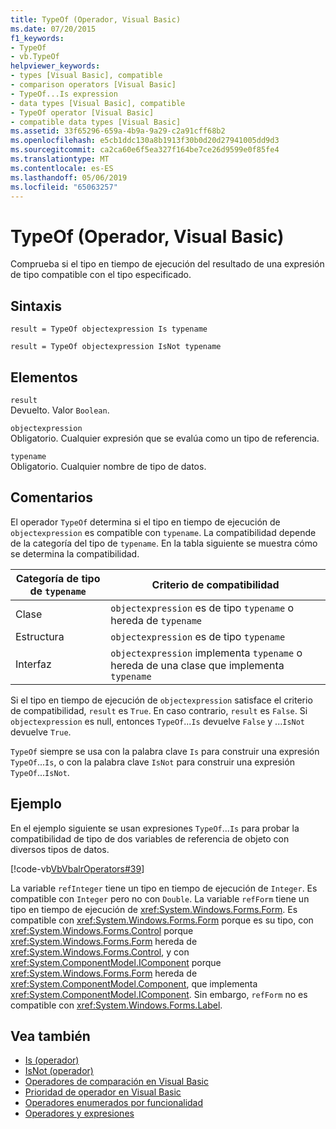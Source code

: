 ```yaml
---
title: TypeOf (Operador, Visual Basic)
ms.date: 07/20/2015
f1_keywords:
- TypeOf
- vb.TypeOf
helpviewer_keywords:
- types [Visual Basic], compatible
- comparison operators [Visual Basic]
- TypeOf...Is expression
- data types [Visual Basic], compatible
- TypeOf operator [Visual Basic]
- compatible data types [Visual Basic]
ms.assetid: 33f65296-659a-4b9a-9a29-c2a91cff68b2
ms.openlocfilehash: e5cb1ddc130a8b1913f30b0d20d27941005dd9d3
ms.sourcegitcommit: ca2ca60e6f5ea327f164be7ce26d9599e0f85fe4
ms.translationtype: MT
ms.contentlocale: es-ES
ms.lasthandoff: 05/06/2019
ms.locfileid: "65063257"
---
```

# <a name="typeof-operator-visual-basic"></a>TypeOf (Operador, Visual Basic)
Comprueba si el tipo en tiempo de ejecución del resultado de una expresión de tipo compatible con el tipo especificado.
  
## <a name="syntax"></a>Sintaxis  
  
```  
result = TypeOf objectexpression Is typename  
```  
  
```  
result = TypeOf objectexpression IsNot typename  
```  
  
## <a name="parts"></a>Elementos  
 `result`  
 Devuelto. Valor `Boolean`.  
  
 `objectexpression`  
 Obligatorio. Cualquier expresión que se evalúa como un tipo de referencia.  
  
 `typename`  
 Obligatorio. Cualquier nombre de tipo de datos.  
  
## <a name="remarks"></a>Comentarios  
 El operador `TypeOf` determina si el tipo en tiempo de ejecución de `objectexpression` es compatible con `typename`. La compatibilidad depende de la categoría del tipo de `typename`. En la tabla siguiente se muestra cómo se determina la compatibilidad.  
  
|Categoría de tipo de `typename`|Criterio de compatibilidad|  
|---------------------------------|-----------------------------|  
|Clase|`objectexpression` es de tipo `typename` o hereda de `typename`|  
|Estructura|`objectexpression` es de tipo `typename`|  
|Interfaz|`objectexpression` implementa `typename` o hereda de una clase que implementa `typename`|  
  
 Si el tipo en tiempo de ejecución de `objectexpression` satisface el criterio de compatibilidad, `result` es `True`. En caso contrario, `result` es `False`.  Si `objectexpression` es null, entonces `TypeOf`...`Is` devuelve `False` y ...`IsNot` devuelve `True`.  
  
 `TypeOf` siempre se usa con la palabra clave `Is` para construir una expresión `TypeOf`...`Is`, o con la palabra clave `IsNot` para construir una expresión `TypeOf`...`IsNot`.  
  
## <a name="example"></a>Ejemplo  
 En el ejemplo siguiente se usan expresiones `TypeOf`...`Is` para probar la compatibilidad de tipo de dos variables de referencia de objeto con diversos tipos de datos.  
  
 [!code-vb[VbVbalrOperators#39](~/samples/snippets/visualbasic/VS_Snippets_VBCSharp/VbVbalrOperators/VB/Class1.vb#39)]  
  
 La variable `refInteger` tiene un tipo en tiempo de ejecución de `Integer`. Es compatible con `Integer` pero no con `Double`. La variable `refForm` tiene un tipo en tiempo de ejecución de <xref:System.Windows.Forms.Form>. Es compatible con <xref:System.Windows.Forms.Form> porque es su tipo, con <xref:System.Windows.Forms.Control> porque <xref:System.Windows.Forms.Form> hereda de <xref:System.Windows.Forms.Control>, y con <xref:System.ComponentModel.IComponent> porque <xref:System.Windows.Forms.Form> hereda de <xref:System.ComponentModel.Component>, que implementa <xref:System.ComponentModel.IComponent>. Sin embargo, `refForm` no es compatible con <xref:System.Windows.Forms.Label>.  
  
## <a name="see-also"></a>Vea también

- [Is (operador)](../../../visual-basic/language-reference/operators/is-operator.md)
- [IsNot (operador)](../../../visual-basic/language-reference/operators/isnot-operator.md)
- [Operadores de comparación en Visual Basic](../../../visual-basic/programming-guide/language-features/operators-and-expressions/comparison-operators.md)
- [Prioridad de operador en Visual Basic](../../../visual-basic/language-reference/operators/operator-precedence.md)
- [Operadores enumerados por funcionalidad](../../../visual-basic/language-reference/operators/operators-listed-by-functionality.md)
- [Operadores y expresiones](../../../visual-basic/programming-guide/language-features/operators-and-expressions/index.md)
